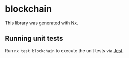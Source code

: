 # blockchain

This library was generated with [Nx](https://nx.dev).

## Running unit tests

Run `nx test blockchain` to execute the unit tests via [Jest](https://jestjs.io).
